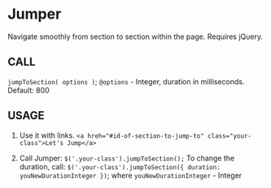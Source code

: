 # Jumper
Navigate smoothly from section to section within the page.
Requires jQuery.

## CALL 
`jumpToSection( options )`;
  `@options` - Integer, duration in milliseconds. Default: 800

## USAGE
1. Use it with links.
  `<a hreh="#id-of-section-to-jump-to" class="your-class">Let's Jump</a>`

2. Call Jumper:
  `$('.your-class').jumpToSection();`
  To change the duration, call:
  `$('.your-class').jumpToSection({ duration: youNewDurationInteger })`;
  where `youNewDurationInteger` - Integer
